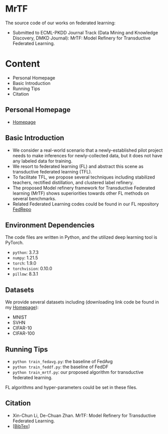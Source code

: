 # MrTF

The source code of our works on federated learning:
* Submitted to ECML-PKDD Journal Track (Data Mining and Knowledge Discovery, DMKD Journal): MrTF: Model Refinery for Transductive Federated Learning.


# Content
* Personal Homepage
* Basic Introduction
* Running Tips
* Citation

## Personal Homepage
  * [Homepage](https://www.lamda.nju.edu.cn/lixc/)

## Basic Introduction
  * We consider a real-world scenario that a newly-established pilot project needs to make inferences for newly-collected data, but it does not have any labeled data for training.
  * We resort to federated learning (FL) and abstract this scene as transductive federated learning (TFL).
  * To facilitate TFL, we propose several techniques including stabilized teachers, rectified distillation, and clustered label refinery.
  * The proposed Model refinery framework for Transductive Federated learning (MrTF) shows superiorities towards other FL methods on several benchmarks.
  * Related Federated Learning codes could be found in our FL repository [FedRepo](https://github.com/lxcnju/FedRepo)

## Environment Dependencies
The code files are written in Python, and the utilized deep learning tool is PyTorch.
  * `python`: 3.7.3
  * `numpy`: 1.21.5
  * `torch`: 1.9.0
  * `torchvision`: 0.10.0
  * `pillow`: 8.3.1

## Datasets
We provide several datasets including (downloading link code be found in my [Homepage](https://www.lamda.nju.edu.cn/lixc/)):
  * MNIST
  * SVHN
  * CIFAR-10
  * CIFAR-100

## Running Tips
  * `python train_fedavg.py`: the baseline of FedAvg
  * `python train_feddf.py`: the baseline of FedDF
  * `python train_mrtf.py`: our proposed algorithm for transductive federated learning.

FL algorithms and hyper-parameters could be set in these files.


## Citation
  * Xin-Chun Li, De-Chuan Zhan. MrTF: Model Refinery for Transductive Federated Learning.
  * \[[BibTex](https://dblp.org/pid/246/2947.html)\]

